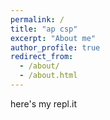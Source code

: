 ```yaml
---
permalink: /
title: "ap csp"
excerpt: "About me"
author_profile: true
redirect_from: 
  - /about/
  - /about.html
---
```


here's my repl.it


